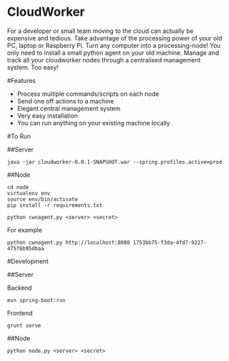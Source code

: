 # CloudWorker
For a developer or small team moving to the cloud can actually be expensive and tedious. Take advantage of the processing power of your old PC, laptop or Raspberry Pi. Turn any computer into a processing-node! You only need to install a small python agent on your old machine.
Manage and track all your cloudworker nodes through a centralised management system. Too easy!

#Features
* Process multiple commands/scripts on each node
* Send one off actions to a machine
* Elegant central management system
* Very easy installation
* You can run anything on your existing machine locally

#To Run

##Server

```
java -jar cloudworker-0.0.1-SNAPSHOT.war --spring.profiles.active=prod
```

##Node

```
cd node
virtualenv env
source env/bin/activate
pip install -r requirements.txt
```

```
python cwnagent.py <server> <secret>
```
For example
```
python cwnagent.py http://localhost:8080 1753bb75-f3da-4fd7-9227-475f6b95dbaa 
```


#Development

##Server

Backend
```
mvn spring-boot:run
```

Frontend
```
grunt serve
```

##Node

```
python node.py <server> <secret>
```
